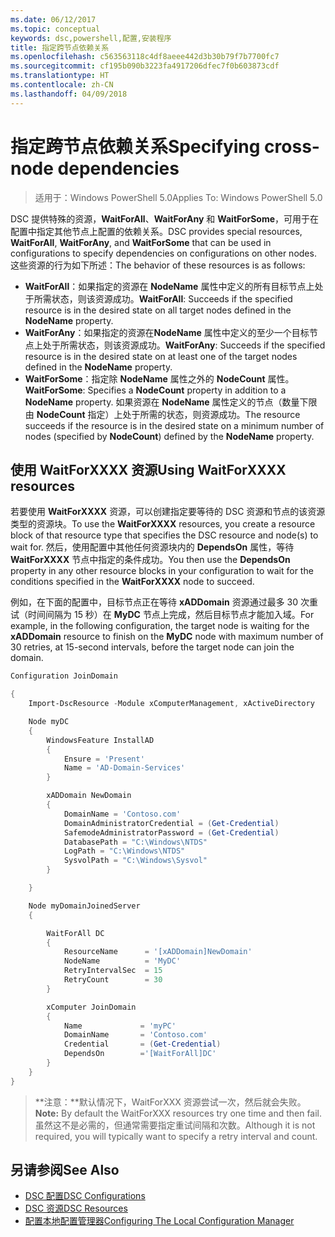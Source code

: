 ```yaml
---
ms.date: 06/12/2017
ms.topic: conceptual
keywords: dsc,powershell,配置,安装程序
title: 指定跨节点依赖关系
ms.openlocfilehash: c563563118c4df8aeee442d3b30b79f7b7700fc7
ms.sourcegitcommit: cf195b090b3223fa4917206dfec7f0b603873cdf
ms.translationtype: HT
ms.contentlocale: zh-CN
ms.lasthandoff: 04/09/2018
---
```

# <a name="specifying-cross-node-dependencies"></a><span data-ttu-id="3f2f0-103">指定跨节点依赖关系</span><span class="sxs-lookup"><span data-stu-id="3f2f0-103">Specifying cross-node dependencies</span></span>

> <span data-ttu-id="3f2f0-104">适用于：Windows PowerShell 5.0</span><span class="sxs-lookup"><span data-stu-id="3f2f0-104">Applies To: Windows PowerShell 5.0</span></span>

<span data-ttu-id="3f2f0-105">DSC 提供特殊的资源，**WaitForAll**、**WaitForAny** 和 **WaitForSome**，可用于在配置中指定其他节点上配置的依赖关系。</span><span class="sxs-lookup"><span data-stu-id="3f2f0-105">DSC provides special resources, **WaitForAll**, **WaitForAny**, and **WaitForSome** that can be used in configurations to specify dependencies on configurations on other nodes.</span></span> <span data-ttu-id="3f2f0-106">这些资源的行为如下所述：</span><span class="sxs-lookup"><span data-stu-id="3f2f0-106">The behavior of these resources is as follows:</span></span>

* <span data-ttu-id="3f2f0-107">**WaitForAll**：如果指定的资源在 **NodeName** 属性中定义的所有目标节点上处于所需状态，则该资源成功。</span><span class="sxs-lookup"><span data-stu-id="3f2f0-107">**WaitForAll**: Succeeds if the specified resource is in the desired state on all target nodes defined in the **NodeName** property.</span></span>
* <span data-ttu-id="3f2f0-108">**WaitForAny**：如果指定的资源在**NodeName** 属性中定义的至少一个目标节点上处于所需状态，则该资源成功。</span><span class="sxs-lookup"><span data-stu-id="3f2f0-108">**WaitForAny**: Succeeds if the specified resource is in the desired state on at least one of the target nodes defined in the **NodeName** property.</span></span>
* <span data-ttu-id="3f2f0-109">**WaitForSome**：指定除 **NodeName** 属性之外的 **NodeCount** 属性。</span><span class="sxs-lookup"><span data-stu-id="3f2f0-109">**WaitForSome**: Specifies a **NodeCount** property in addition to a **NodeName** property.</span></span> <span data-ttu-id="3f2f0-110">如果资源在 **NodeName** 属性定义的节点（数量下限由 **NodeCount** 指定）上处于所需的状态，则资源成功。</span><span class="sxs-lookup"><span data-stu-id="3f2f0-110">The resource succeeds if the resource is in the desired state on a minimum number of nodes (specified by **NodeCount**) defined by the **NodeName** property.</span></span>

## <a name="using-waitforxxxx-resources"></a><span data-ttu-id="3f2f0-111">使用 WaitForXXXX 资源</span><span class="sxs-lookup"><span data-stu-id="3f2f0-111">Using WaitForXXXX resources</span></span>

<span data-ttu-id="3f2f0-112">若要使用 **WaitForXXXX** 资源，可以创建指定要等待的 DSC 资源和节点的该资源类型的资源块。</span><span class="sxs-lookup"><span data-stu-id="3f2f0-112">To use the **WaitForXXXX** resources, you create a resource block of that resource type that specifies the DSC resource and node(s) to wait for.</span></span> <span data-ttu-id="3f2f0-113">然后，使用配置中其他任何资源块内的 **DependsOn** 属性，等待 **WaitForXXXX** 节点中指定的条件成功。</span><span class="sxs-lookup"><span data-stu-id="3f2f0-113">You then use the **DependsOn** property in any other resource blocks in your configuration to wait for the conditions specified in the **WaitForXXXX** node to succeed.</span></span>

<span data-ttu-id="3f2f0-114">例如，在下面的配置中，目标节点正在等待 **xADDomain** 资源通过最多 30 次重试（时间间隔为 15 秒）在 **MyDC** 节点上完成，然后目标节点才能加入域。</span><span class="sxs-lookup"><span data-stu-id="3f2f0-114">For example, in the following configuration, the target node is waiting for the **xADDomain** resource to finish on the **MyDC** node with maximum number of 30 retries, at 15-second intervals, before the target node can join the domain.</span></span>

```powershell
Configuration JoinDomain

{
    Import-DscResource -Module xComputerManagement, xActiveDirectory

    Node myDC
    {
        WindowsFeature InstallAD
        {
            Ensure = 'Present'
            Name = 'AD-Domain-Services'
        }

        xADDomain NewDomain
        {
            DomainName = 'Contoso.com'
            DomainAdministratorCredential = (Get-Credential)
            SafemodeAdministratorPassword = (Get-Credential)
            DatabasePath = "C:\Windows\NTDS"
            LogPath = "C:\Windows\NTDS"
            SysvolPath = "C:\Windows\Sysvol"
        }

    }

    Node myDomainJoinedServer
    {

        WaitForAll DC
        {
            ResourceName      = '[xADDomain]NewDomain'
            NodeName          = 'MyDC'
            RetryIntervalSec  = 15
            RetryCount        = 30
        }

        xComputer JoinDomain
        {
            Name             = 'myPC'
            DomainName       = 'Contoso.com'
            Credential       = (Get-Credential)
            DependsOn        ='[WaitForAll]DC'
        }
    }
}
```

><span data-ttu-id="3f2f0-115">**注意：**默认情况下，WaitForXXX 资源尝试一次，然后就会失败。</span><span class="sxs-lookup"><span data-stu-id="3f2f0-115">**Note:** By default the WaitForXXX resources try one time and then fail.</span></span> <span data-ttu-id="3f2f0-116">虽然这不是必需的，但通常需要指定重试间隔和次数。</span><span class="sxs-lookup"><span data-stu-id="3f2f0-116">Although it is not required, you will typically want to specify a retry interval and count.</span></span>

## <a name="see-also"></a><span data-ttu-id="3f2f0-117">另请参阅</span><span class="sxs-lookup"><span data-stu-id="3f2f0-117">See Also</span></span>
* [<span data-ttu-id="3f2f0-118">DSC 配置</span><span class="sxs-lookup"><span data-stu-id="3f2f0-118">DSC Configurations</span></span>](configurations.md)
* [<span data-ttu-id="3f2f0-119">DSC 资源</span><span class="sxs-lookup"><span data-stu-id="3f2f0-119">DSC Resources</span></span>](resources.md)
* [<span data-ttu-id="3f2f0-120">配置本地配置管理器</span><span class="sxs-lookup"><span data-stu-id="3f2f0-120">Configuring The Local Configuration Manager</span></span>](metaConfig.md)